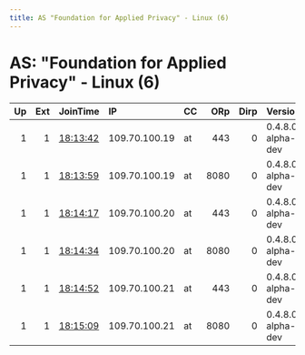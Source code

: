 ```yaml
---
title: AS "Foundation for Applied Privacy" - Linux (6)
---
```


# AS: "Foundation for Applied Privacy" - Linux (6)

|   Up |   Ext | JoinTime                                                                                              | IP            | CC   |   ORp |   Dirp | Version           | Contact                   | Nickname   |   eFamMembers |
|-----:|------:|:------------------------------------------------------------------------------------------------------|:--------------|:-----|------:|-------:|:------------------|:--------------------------|:-----------|--------------:|
|    1 |     1 | [18:13:42](https://nusenu.github.io/OrNetStats/w/relay/FC88592136EEC2F37C3D1685E36B8B8D3EE6DC01.html) | 109.70.100.19 | at   |   443 |      0 | 0.4.8.0-alpha-dev | Foundation for Applied Pr | trauben    |            72 |
|    1 |     1 | [18:13:59](https://nusenu.github.io/OrNetStats/w/relay/646543B979FCA3B1433C833F9B6C7C9130403FD5.html) | 109.70.100.19 | at   |  8080 |      0 | 0.4.8.0-alpha-dev | Foundation for Applied Pr | blumenkohl |            72 |
|    1 |     1 | [18:14:17](https://nusenu.github.io/OrNetStats/w/relay/292807C3D7BF55BF073F190E38EFE8CA551F326B.html) | 109.70.100.20 | at   |   443 |      0 | 0.4.8.0-alpha-dev | Foundation for Applied Pr | erdbeeren  |            72 |
|    1 |     1 | [18:14:34](https://nusenu.github.io/OrNetStats/w/relay/57337F05F8AD1368CE5A7990389BCC5305BA9DB2.html) | 109.70.100.20 | at   |  8080 |      0 | 0.4.8.0-alpha-dev | Foundation for Applied Pr | weizen     |            72 |
|    1 |     1 | [18:14:52](https://nusenu.github.io/OrNetStats/w/relay/D9BE4EE032E43CA43413F8E6715EBD7CE08D65FE.html) | 109.70.100.21 | at   |   443 |      0 | 0.4.8.0-alpha-dev | Foundation for Applied Pr | kopfsalat  |            72 |
|    1 |     1 | [18:15:09](https://nusenu.github.io/OrNetStats/w/relay/FD6D882D167C02E7FB030B480F7006AC7E5D7C3A.html) | 109.70.100.21 | at   |  8080 |      0 | 0.4.8.0-alpha-dev | Foundation for Applied Pr | topinambur |            72 |
